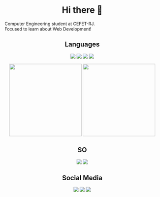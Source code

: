 <h1 align="center">Hi there 👋</h1>

<p>
  Computer Engineering student at CEFET-RJ. <br>
  Focused to learn about Web Development!
</p>

<h2 align="center">Languages</h2>
<p align="center">
  <img src="https://img.shields.io/badge/C-00599C?style=for-the-badge&logo=c&logoColor=white"> <img src="https://img.shields.io/badge/HTML5-E34F26?style=for-the-badge&logo=html5&logoColor=white"> <img src="https://img.shields.io/badge/CSS3-1572B6?style=for-the-badge&logo=css3&logoColor=white"> <img src="https://img.shields.io/badge/JavaScript-323330?style=for-the-badge&logo=javascript&logoColor=F7DF1E">
</p>
<p align="center">
  <img src="https://github-readme-stats.vercel.app/api?username=SrTesch&show_icons=true&theme=gruvbox" height ="235px"> <img src="https://github-readme-stats.vercel.app/api/top-langs/?username=SrTesch&langs_count=8&theme=gruvbox" height="235px">
 </p>
 
<h2 align="center">SO</h2>
<p align="center">
  <img src="https://img.shields.io/badge/Linux-FCC624?style=for-the-badge&logo=linux&logoColor=black">
  <img src="https://img.shields.io/badge/manjaro-35BF5C?style=for-the-badge&logo=manjaro&logoColor=white">
</p>

<h2 align="center">Social Media</h2>
<p align="center">
  <a href="https://www.linkedin.com/in/pedro-tesch/" target="_blank"><img src="https://img.shields.io/badge/LinkedIn-0077B5?style=for-the-badge&logo=linkedin&logoColor=white"></a>
  <a href="https://twitter.com/SrTesch" target="_blank"><img src="https://img.shields.io/badge/Twitter-1DA1F2?style=for-the-badge&logo=twitter&logoColor=white"></a>
  <a href="https://www.instagram.com/peeh_tesch/" target="_blank"><img src="https://img.shields.io/badge/Instagram-E4405F?style=for-the-badge&logo=instagram&logoColor=white"></a>
</p>
